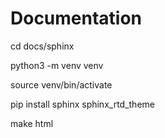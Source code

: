 # Documentation

cd docs/sphinx

python3 -m venv venv

source venv/bin/activate
 
pip install sphinx sphinx_rtd_theme

make html
